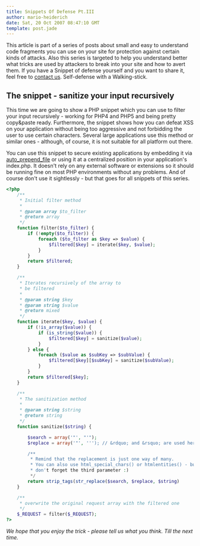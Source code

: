 ```yaml
---
title: Snippets Of Defense Pt.III
author: mario-heiderich
date: Sat, 20 Oct 2007 08:47:10 GMT
template: post.jade
---
```


This article is part of a series of posts about small and easy to understand code fragments you can use on your site for protection against certain kinds of attacks. Also this series is targeted to help you understand better what tricks are used by attackers to break into your site and how to avert them. If you have a Snippet of defense yourself and you want to share it, feel free to [contact us](http://www.gnucitizen.org/contact). Self-defense with a Walking-stick.

## The snippet - sanitize your input recursively

This time we are going to show a PHP snippet which you can use to filter your input recursively - working for PHP4 and PHP5 and being pretty copy&paste ready. Furthermore, the snippet shows how you can defeat XSS on your application without being too aggressive and not forbidding the user to use certain characters. Several large applications use this method or similar ones - although, of course, it is not suitable for all platform out there.

You can use this snippet to secure existing applications by embedding it via [auto_prepend_file](http://php.net/manual/en/ini.core.php) or using it at a centralized position in your application's index.php. It doesn't rely on any external software or extensions so it should be running fine on most PHP environments without any problems. And of course don't use it sightlessly - but that goes for all snippets of this series.

```php
<?php
    /**
     * Initial filter method
     *
     * @param array $to_filter
     * @return array
     */
    function filter($to_filter) {
        if (!empty($to_filter)) {
        	foreach ($to_filter as $key => $value) {
            	$filtered[$key] = iterate($key, $value);
            }
        }
        return $filtered;
    }

    /**
     * Iterates recursively of the array to 
     * be filtered
     *
     * @param string $key
     * @param string $value
     * @return mixed
     */
    function iterate($key, $value) {
    	if (!is_array($value)) {
            if (is_string($value)) {
                $filtered[$key] = sanitize($value);    
            }
        } else {
            foreach ($value as $subKey => $subValue) {
                $filtered[$key][$subKey] = sanitize($subValue);
            }
        }
        return $filtered[$key];
    }

    /**
     * The sanitization method
     *
     * @param string $string
     * @return string
     */
    function sanitize($string) {

    	$search = array('"', "'");
    	$replace = array('"', '''); // &rdquo; and &rsquo; are used here

    	/**
    	 * Remind that the replacement is just one way of many.
    	 * You can also use html_special_chars() or htmlentities() - but 
    	 * don't forget the third parameter :)
    	 */
    	return strip_tags(str_replace($search, $replace, $string)
    }

    /**
     * overwrite the original request array with the filtered one
     */
    $_REQUEST = filter($_REQUEST);
?>
```

_We hope that you enjoy the trick  - please tell us what you think. Till the next time._
